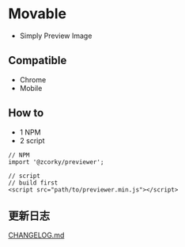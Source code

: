 # Movable
* Simply Preview Image

## Compatible
- Chrome
- Mobile

## How to
* 1 NPM
* 2 script

```
// NPM
import '@zcorky/previewer';

// script
// build first
<script src="path/to/previewer.min.js"></script>
```

## 更新日志
[CHANGELOG.md](https://github.com/zcorky/previewer/blob/master/CHANGELOG.md)